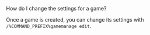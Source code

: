 How do I change the settings for a game?

Once a game is created, you can change its settings with `/%COMMAND_PREFIX%gamemanage edit`.